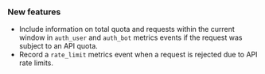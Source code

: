 ### New features

- Include information on total quota and requests within the current window in ``auth_user`` and ``auth_bot`` metrics events if the request was subject to an API quota.
- Record a ``rate_limit`` metrics event when a request is rejected due to API rate limits.
